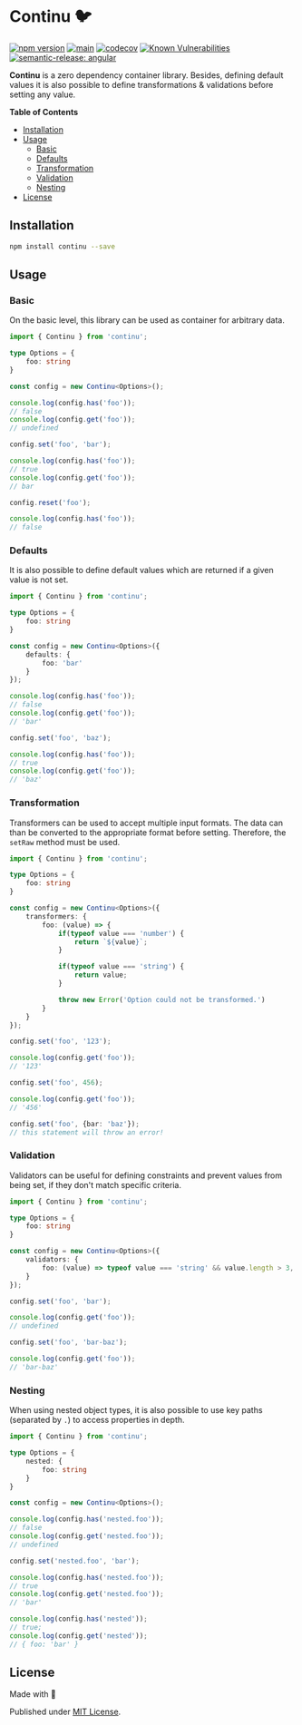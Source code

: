 # Continu 🐦

[![npm version](https://badge.fury.io/js/continu.svg)](https://badge.fury.io/js/continu)
[![main](https://github.com/tada5hi/continu/actions/workflows/main.yml/badge.svg)](https://github.com/tada5hi/continu/actions/workflows/main.yml)
[![codecov](https://codecov.io/gh/tada5hi/continu/branch/master/graph/badge.svg?token=L65RSE7BT1)](https://codecov.io/gh/tada5hi/continu)
[![Known Vulnerabilities](https://snyk.io/test/github/Tada5hi/continu/badge.svg?targetFile=package.json)](https://snyk.io/test/github/Tada5hi/continu?targetFile=package.json)
[![semantic-release: angular](https://img.shields.io/badge/semantic--release-angular-e10079?logo=semantic-release)](https://github.com/semantic-release/semantic-release)

**Continu** is a zero dependency container library.
Besides, defining default values it is also possible to define transformations & validations before setting any value.

**Table of Contents**

- [Installation](#installation)
- [Usage](#usage)
  - [Basic](#basic)
  - [Defaults](#defaults)
  - [Transformation](#transformation)
  - [Validation](#validation)
  - [Nesting](#nesting)
- [License](#license)

## Installation

```bash
npm install continu --save
```

## Usage

### Basic

On the basic level, this library can be used as container for arbitrary data.

```typescript
import { Continu } from 'continu';

type Options = {
    foo: string
}

const config = new Continu<Options>();

console.log(config.has('foo'));
// false
console.log(config.get('foo'));
// undefined

config.set('foo', 'bar');

console.log(config.has('foo'));
// true
console.log(config.get('foo'));
// bar

config.reset('foo');

console.log(config.has('foo'));
// false
```

### Defaults
It is also possible to define default values which are returned if a given value is not set.

```typescript
import { Continu } from 'continu';

type Options = {
    foo: string
}

const config = new Continu<Options>({
    defaults: {
        foo: 'bar'
    }
});

console.log(config.has('foo'));
// false
console.log(config.get('foo'));
// 'bar'

config.set('foo', 'baz');

console.log(config.has('foo'));
// true
console.log(config.get('foo'));
// 'baz'

```

### Transformation

Transformers can be used to accept multiple input formats.
The data can than be converted to the appropriate format before setting.
Therefore, the `setRaw` method must be used.

```typescript
import { Continu } from 'continu';

type Options = {
    foo: string
}

const config = new Continu<Options>({
    transformers: {
        foo: (value) => {
            if(typeof value === 'number') {
                return `${value}`;
            }

            if(typeof value === 'string') {
                return value;
            }

            throw new Error('Option could not be transformed.')
        }
    }
});

config.set('foo', '123');

console.log(config.get('foo'));
// '123'

config.set('foo', 456);

console.log(config.get('foo'));
// '456'

config.set('foo', {bar: 'baz'});
// this statement will throw an error!
```

### Validation

Validators can be useful for defining constraints and prevent values from being set,
if they don't match specific criteria.

```typescript
import { Continu } from 'continu';

type Options = {
    foo: string
}

const config = new Continu<Options>({
    validators: {
        foo: (value) => typeof value === 'string' && value.length > 3,
    }
});

config.set('foo', 'bar');

console.log(config.get('foo'));
// undefined

config.set('foo', 'bar-baz');

console.log(config.get('foo'));
// 'bar-baz'

```

### Nesting

When using nested object types, it is also possible to use key paths (separated by `.`) to
access properties in depth.

```typescript
import { Continu } from 'continu';

type Options = {
    nested: {
        foo: string
    }
}

const config = new Continu<Options>();

console.log(config.has('nested.foo'));
// false
console.log(config.get('nested.foo'));
// undefined

config.set('nested.foo', 'bar');

console.log(config.has('nested.foo'));
// true
console.log(config.get('nested.foo'));
// 'bar'

console.log(config.has('nested'));
// true;
console.log(config.get('nested'));
// { foo: 'bar' }
```

## License

Made with 💚

Published under [MIT License](./LICENSE).
